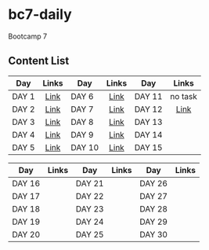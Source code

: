 # bc7-daily

Bootcamp 7

## Content List

| Day   | Links          | Day    | Links           | Day    | Links           |
| ----- | :------------: | ------ | :-------------: | ------ | :-------------: |
| DAY 1 | [Link](./day1) | DAY 6  | [Link](./day6)  | DAY 11 | no task         |
| DAY 2 | [Link](./day2) | DAY 7  | [Link](./day7)  | DAY 12 | [Link](./day12) |
| DAY 3 | [Link](./day3) | DAY 8  | [Link](./day8)  | DAY 13 |                 |
| DAY 4 | [Link](./day4) | DAY 9  | [Link](./day9)  | DAY 14 |                 |
| DAY 5 | [Link](./day5) | DAY 10 | [Link](./day10) | DAY 15 |                 |

| Day    | Links | Day    | Links | Day    | Links |
| ------ | :---: | ------ | :---: | ------ | :---: |
| DAY 16 |       | DAY 21 |       | DAY 26 |       |
| DAY 17 |       | DAY 22 |       | DAY 27 |       |
| DAY 18 |       | DAY 23 |       | DAY 28 |       |
| DAY 19 |       | DAY 24 |       | DAY 29 |       |
| DAY 20 |       | DAY 25 |       | DAY 30 |       |
